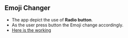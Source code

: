 ### <h2>Emoji Changer</h2>
* The app depict the use of **Radio button**.
* As the user press button the Emoji change accordingly.
* [Here is the working](https://drive.google.com/file/d/1Qbv82lzQDXd5Jx1n4joAxUPQq6v5SSl5/view?usp=sharing)
